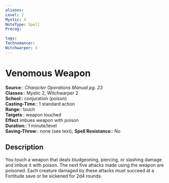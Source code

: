 ```yaml
---
aliases: 
Level: 2
Mystic: X
NoteType: Spell
Precog: 

tags: 
Technomancer: 
Witchwarper: X
---
```


# Venomous Weapon

**Source**:: _Character Operations Manual pg. 23_  
**Classes**:: Mystic 2, Witchwarper 2  
**School**:: conjuration (poison)  
**Casting-Time**:: 1 standard action  
**Range**:: touch  
**Targets**:: weapon touched  
**Effect** imbues weapon with poison  
**Duration**:: 1 minute/level  
**Saving-Throw**:: none (see text);
**Spell Resistance**:: No

## Description

You touch a weapon that deals bludgeoning, piercing, or slashing damage and imbue it with poison. The next five attacks made using the weapon are poisoned. Each creature damaged by these attacks must succeed at a Fortitude save or be sickened for 2d4 rounds.
